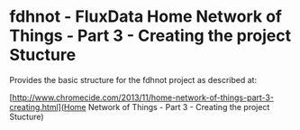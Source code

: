 fdhnot - FluxData Home Network of Things - Part 3 - Creating the project Stucture
======

Provides the basic structure for the fdhnot project as described at:

 [http://www.chromecide.com/2013/11/home-network-of-things-part-3-creating.html](Home Network of Things - Part 3 - Creating the project Stucture)
